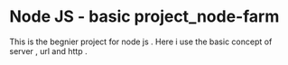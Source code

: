 # Node JS - basic project_node-farm
 This is the begnier project for node js . Here i use the basic concept of server , url and http .
